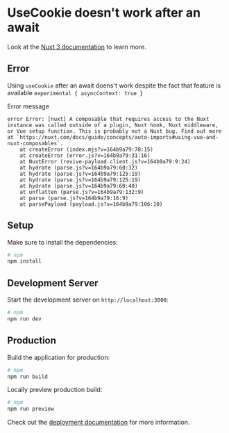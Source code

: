 # UseCookie doesn't work after an await

Look at the [Nuxt 3 documentation](https://nuxt.com/docs/getting-started/introduction) to learn more.

## Error
Using `useCookie` after an await doens't work despite the fact that feature is available `experimental { asyncContext: true }`

Error message
```
error Error: [nuxt] A composable that requires access to the Nuxt instance was called outside of a plugin, Nuxt hook, Nuxt middleware, or Vue setup function. This is probably not a Nuxt bug. Find out more at `https://nuxt.com/docs/guide/concepts/auto-imports#using-vue-and-nuxt-composables`.
    at createError (index.mjs?v=164b9a79:78:15)
    at createError (error.js?v=164b9a79:31:16)
    at NuxtError (revive-payload.client.js?v=164b9a79:9:24)
    at hydrate (parse.js?v=164b9a79:60:32)
    at hydrate (parse.js?v=164b9a79:125:19)
    at hydrate (parse.js?v=164b9a79:125:19)
    at hydrate (parse.js?v=164b9a79:60:40)
    at unflatten (parse.js?v=164b9a79:132:9)
    at parse (parse.js?v=164b9a79:16:9)
    at parsePayload (payload.js?v=164b9a79:106:10)
```

## Setup

Make sure to install the dependencies:

```bash
# npm
npm install
```

## Development Server

Start the development server on `http://localhost:3000`:

```bash
# npm
npm run dev
```

## Production

Build the application for production:

```bash
# npm
npm run build
```

Locally preview production build:

```bash
# npm
npm run preview
```

Check out the [deployment documentation](https://nuxt.com/docs/getting-started/deployment) for more information.
